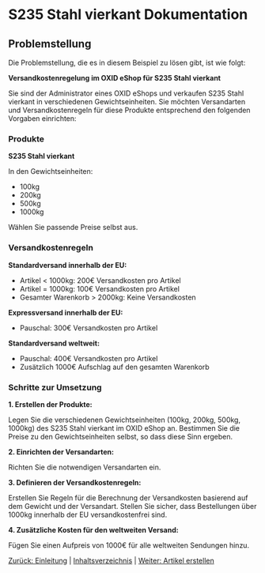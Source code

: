 # S235 Stahl vierkant Dokumentation

## Problemstellung

Die Problemstellung, die es in diesem Beispiel zu lösen gibt, ist wie folgt:

**Versandkostenregelung im OXID eShop für S235 Stahl vierkant**

Sie sind der Administrator eines OXID eShops und verkaufen S235 Stahl vierkant in verschiedenen Gewichtseinheiten. Sie möchten Versandarten und Versandkostenregeln für diese Produkte entsprechend den folgenden Vorgaben einrichten:

### Produkte

**S235 Stahl vierkant**

In den Gewichtseinheiten:
* 100kg
* 200kg
* 500kg
* 1000kg

Wählen Sie passende Preise selbst aus.

### Versandkostenregeln

**Standardversand innerhalb der EU:**
* Artikel < 1000kg: 200€ Versandkosten pro Artikel
* Artikel = 1000kg: 100€ Versandkosten pro Artikel
* Gesamter Warenkorb > 2000kg: Keine Versandkosten

**Expressversand innerhalb der EU:**
* Pauschal: 300€ Versandkosten pro Artikel

**Standardversand weltweit:**
* Pauschal: 400€ Versandkosten pro Artikel
* Zusätzlich 1000€ Aufschlag auf den gesamten Warenkorb

### Schritte zur Umsetzung

**1. Erstellen der Produkte:**

Legen Sie die verschiedenen Gewichtseinheiten (100kg, 200kg, 500kg, 1000kg) des S235 Stahl vierkant im OXID eShop an. Bestimmen Sie die Preise zu den Gewichtseinheiten selbst, so dass diese Sinn ergeben.

**2. Einrichten der Versandarten:**

Richten Sie die notwendigen Versandarten ein.

**3. Definieren der Versandkostenregeln:**

Erstellen Sie Regeln für die Berechnung der Versandkosten basierend auf dem Gewicht und der Versandart. Stellen Sie sicher, dass Bestellungen über 1000kg innerhalb der EU versandkostenfrei sind.

**4. Zusätzliche Kosten für den weltweiten Versand:**

Fügen Sie einen Aufpreis von 1000€ für alle weltweiten Sendungen hinzu.

[Zurück: Einleitung](README.md#einleitung) | [Inhaltsverzeichnis](README.md#inhaltsverzeichnis) | [Weiter: Artikel erstellen](artikel-erstellen.md)